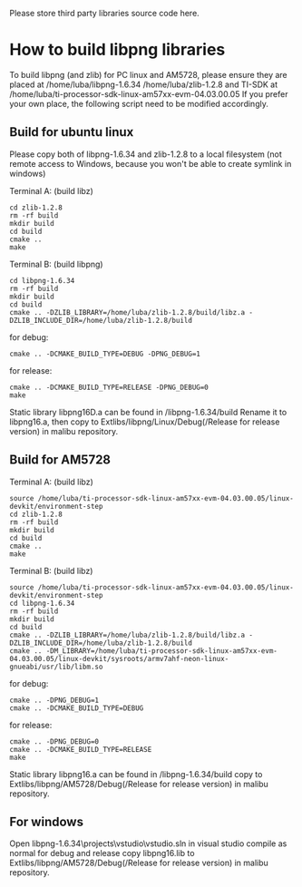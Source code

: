 Please store third party libraries source code here. 

# How to build libpng libraries
To build libpng (and zlib) for PC linux and AM5728, please ensure they are placed at 
/home/luba/libpng-1.6.34
/home/luba/zlib-1.2.8
and TI-SDK at
/home/luba/ti-processor-sdk-linux-am57xx-evm-04.03.00.05
If you prefer your own place, the following script need to be modified accordingly.

## Build for ubuntu linux
Please copy both of libpng-1.6.34 and zlib-1.2.8 to a local filesystem 
(not remote access to Windows, because you won't be able to create symlink in windows)

Terminal A: (build libz)
```
cd zlib-1.2.8
rm -rf build
mkdir build
cd build
cmake ..
make
```
Terminal B: (build libpng)
```
cd libpng-1.6.34
rm -rf build
mkdir build
cd build
cmake .. -DZLIB_LIBRARY=/home/luba/zlib-1.2.8/build/libz.a -DZLIB_INCLUDE_DIR=/home/luba/zlib-1.2.8/build 
```
for debug:
```
cmake .. -DCMAKE_BUILD_TYPE=DEBUG -DPNG_DEBUG=1 
```
for release:
```
cmake .. -DCMAKE_BUILD_TYPE=RELEASE -DPNG_DEBUG=0
make 
```
Static library libpng16D.a can be found in /libpng-1.6.34/build
Rename it to libpng16.a, then copy to Extlibs/libpng/Linux/Debug(/Release for release version) in malibu repository.

## Build for AM5728
Terminal A: (build libz)
```
source /home/luba/ti-processor-sdk-linux-am57xx-evm-04.03.00.05/linux-devkit/environment-step
cd zlib-1.2.8
rm -rf build
mkdir build
cd build
cmake ..
make
```
Terminal B: (build libz)
```
source /home/luba/ti-processor-sdk-linux-am57xx-evm-04.03.00.05/linux-devkit/environment-step
cd libpng-1.6.34
rm -rf build
mkdir build
cd build
cmake .. -DZLIB_LIBRARY=/home/luba/zlib-1.2.8/build/libz.a -DZLIB_INCLUDE_DIR=/home/luba/zlib-1.2.8/build 
cmake .. -DM_LIBRARY=/home/luba/ti-processor-sdk-linux-am57xx-evm-04.03.00.05/linux-devkit/sysroots/armv7ahf-neon-linux-gnueabi/usr/lib/libm.so
```
for debug:
```
cmake .. -DPNG_DEBUG=1
cmake .. -DCMAKE_BUILD_TYPE=DEBUG
```
for release:
```
cmake .. -DPNG_DEBUG=0
cmake .. -DCMAKE_BUILD_TYPE=RELEASE
make 
```
Static library libpng16.a can be found in /libpng-1.6.34/build
copy to Extlibs/libpng/AM5728/Debug(/Release for release version) in malibu repository.

## For windows

Open libpng-1.6.34\projects\vstudio\vstudio.sln in visual studio
compile as normal for debug and release
copy libpng16.lib to Extlibs/libpng/AM5728/Debug(/Release for release version) in malibu repository.
